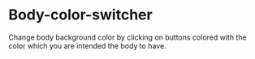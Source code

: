 # Body-color-switcher
Change body background color by clicking on buttons colored with the color which you are intended the body to have.
